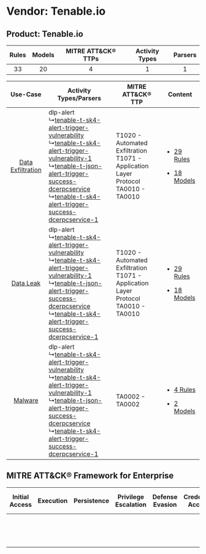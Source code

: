 Vendor: Tenable.io
==================
Product: Tenable.io
-------------------
| Rules | Models | MITRE ATT&CK® TTPs | Activity Types | Parsers |
|:-----:|:------:|:------------------:|:--------------:|:-------:|
|  33   |   20   |         4          |       1        |    1    |

|    Use-Case    | Activity Types/Parsers    | MITRE ATT&CK® TTP    | Content    |
|:----:| ---- | ---- | ---- |
| [Data Exfiltration](../../../UseCases/uc_data_exfiltration.md) |  dlp-alert<br> ↳[tenable-t-sk4-alert-trigger-vulnerability](Ps/pC_tenabletsk4alerttriggervulnerability.md)<br> ↳[tenable-t-sk4-alert-trigger-vulnerability-1](Ps/pC_tenabletsk4alerttriggervulnerability1.md)<br> ↳[tenable-t-json-alert-trigger-success-dcerpcservice](Ps/pC_tenabletjsonalerttriggersuccessdcerpcservice.md)<br> ↳[tenable-t-sk4-alert-trigger-success-dcerpcservice-1](Ps/pC_tenabletsk4alerttriggersuccessdcerpcservice1.md)<br> | T1020 - Automated Exfiltration<br>T1071 - Application Layer Protocol<br>TA0010 - TA0010<br> | [<ul><li>29 Rules</li></ul><ul><li>18 Models</li></ul>](RM/r_m_tenable.io_tenable.io_Data_Exfiltration.md) |
|         [Data Leak](../../../UseCases/uc_data_leak.md)         |  dlp-alert<br> ↳[tenable-t-sk4-alert-trigger-vulnerability](Ps/pC_tenabletsk4alerttriggervulnerability.md)<br> ↳[tenable-t-sk4-alert-trigger-vulnerability-1](Ps/pC_tenabletsk4alerttriggervulnerability1.md)<br> ↳[tenable-t-json-alert-trigger-success-dcerpcservice](Ps/pC_tenabletjsonalerttriggersuccessdcerpcservice.md)<br> ↳[tenable-t-sk4-alert-trigger-success-dcerpcservice-1](Ps/pC_tenabletsk4alerttriggersuccessdcerpcservice1.md)<br> | T1020 - Automated Exfiltration<br>T1071 - Application Layer Protocol<br>TA0010 - TA0010<br> | [<ul><li>29 Rules</li></ul><ul><li>18 Models</li></ul>](RM/r_m_tenable.io_tenable.io_Data_Leak.md)         |
|    [Malware](../../../UseCases/uc_malware.md)    |  dlp-alert<br> ↳[tenable-t-sk4-alert-trigger-vulnerability](Ps/pC_tenabletsk4alerttriggervulnerability.md)<br> ↳[tenable-t-sk4-alert-trigger-vulnerability-1](Ps/pC_tenabletsk4alerttriggervulnerability1.md)<br> ↳[tenable-t-json-alert-trigger-success-dcerpcservice](Ps/pC_tenabletjsonalerttriggersuccessdcerpcservice.md)<br> ↳[tenable-t-sk4-alert-trigger-success-dcerpcservice-1](Ps/pC_tenabletsk4alerttriggersuccessdcerpcservice1.md)<br> | TA0002 - TA0002<br>    | [<ul><li>4 Rules</li></ul><ul><li>2 Models</li></ul>](RM/r_m_tenable.io_tenable.io_Malware.md)    |

MITRE ATT&CK® Framework for Enterprise
--------------------------------------
| Initial Access | Execution | Persistence | Privilege Escalation | Defense Evasion | Credential Access | Discovery | Lateral Movement | Collection | Command and Control                                                             | Exfiltration                                                                | Impact |
| -------------- | --------- | ----------- | -------------------- | --------------- | ----------------- | --------- | ---------------- | ---------- | ------------------------------------------------------------------------------- | --------------------------------------------------------------------------- | ------ |
|                |           |             |                      |                 |                   |           |                  |            | [Application Layer Protocol](https://attack.mitre.org/techniques/T1071)<br><br> | [Automated Exfiltration](https://attack.mitre.org/techniques/T1020)<br><br> |        |